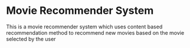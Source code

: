 # Movie Recommender System
 This is a movie recommender system which uses content based recommendation method to recommend new movies based on the movie selected by the user
